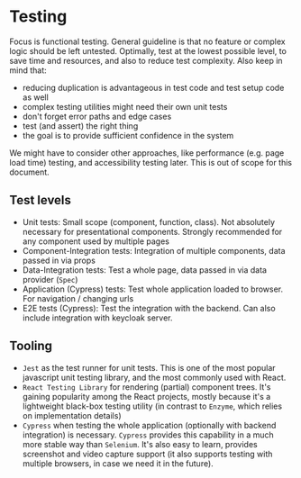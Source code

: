 # Testing

Focus is functional testing. General guideline is that no feature or complex logic should be left untested.
Optimally, test at the lowest possible level, to save time and resources, and also to reduce test complexity.
Also keep in mind that:

- reducing duplication is advantageous in test code and test setup code as well
- complex testing utilities might need their own unit tests
- don't forget error paths and edge cases
- test (and assert) the right thing
- the goal is to provide sufficient confidence in the system

We might have to consider other approaches, like performance (e.g. page load time) testing, and accessibility testing later. This is out of scope for this document.

## Test levels

- Unit tests: Small scope (component, function, class). Not absolutely necessary for presentational components. Strongly recommended for any component used by multiple pages
- Component-Integration tests: Integration of multiple components, data passed in via props
- Data-Integration tests: Test a whole page, data passed in via data provider (`Spec`)
- Application (Cypress) tests: Test whole application loaded to browser. For navigation / changing urls
- E2E tests (Cypress): Test the integration with the backend. Can also include integration with keycloak server.

## Tooling

- `Jest` as the test runner for unit tests. This is one of the most popular javascript unit testing library, and the most commonly used with React.
- `React Testing Library` for rendering (partial) component trees. It's gaining popularity among the React projects, mostly because it's a lightweight black-box testing utility (in contrast to `Enzyme`, which relies on implementation details)
- `Cypress` when testing the whole application (optionally with backend integration) is necessary. 
`Cypress` provides this capability in a much more stable way than `Selenium`. It's also easy to learn, 
provides screenshot and video capture support (it also supports testing with multiple browsers, in case we need it in the future).
